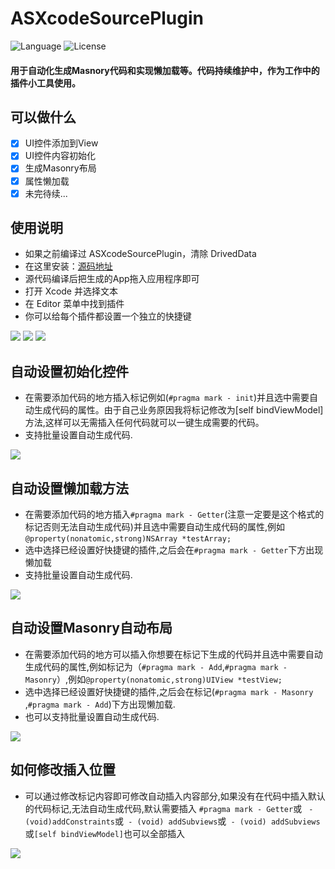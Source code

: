 # ASXcodeSourcePlugin
![Language](https://img.shields.io/badge/language-Objective%20C%20-orange.svg)
![License](https://img.shields.io/badge/license-MIT-blue.svg)
#### 用于自动化生成Masnory代码和实现懒加载等。代码持续维护中，作为工作中的插件小工具使用。

## 可以做什么
- [x] UI控件添加到View
- [x] UI控件内容初始化
- [x] 生成Masonry布局
- [x] 属性懒加载
- [x] 未完待续...

## 使用说明
- 如果之前编译过 ASXcodeSourcePlugin，清除 DrivedData
- 在这里安装：[源码地址](https://github.com/iAlexSun/ASXcodeSourceExtensioin)
- 源代码编译后把生成的App拖入应用程序即可
- 打开 Xcode 并选择文本
- 在 Editor 菜单中找到插件
- 你可以给每个插件都设置一个独立的快捷键

![](http://lc-9srqavax.cn-n1.lcfile.com/e486206e217660a6b101.png)
![](https://raw.githubusercontent.com/cyanzhong/xTextHandler/master/Screenshots/tips1.png)
![](http://lc-9srqavax.cn-n1.lcfile.com/75f3f53f3b5e580dcfbb.png)

## 自动设置初始化控件
 - 在需要添加代码的地方插入标记例如(`#pragma mark - init`)并且选中需要自动生成代码的属性。由于自己业务原因我将标记修改为[self bindViewModel]方法,这样可以无需插入任何代码就可以一键生成需要的代码。
 - 支持批量设置自动生成代码.
 
 ![](http://lc-9srqavax.cn-n1.lcfile.com/f3f1714e1230f28e5bf0.jpg)

## 自动设置懒加载方法
 
 - 在需要添加代码的地方插入`#pragma mark - Getter`(注意一定要是这个格式的标记否则无法自动生成代码)并且选中需要自动生成代码的属性,例如`@property(nonatomic,strong)NSArray *testArray;`
 - 选中选择已经设置好快捷键的插件,之后会在`#pragma mark - Getter`下方出现懒加载
 - 支持批量设置自动生成代码.
 
 ![](http://lc-9srqavax.cn-n1.lcfile.com/3b1f0098025cce5fbaed.gif)


## 自动设置Masonry自动布局
 - 在需要添加代码的地方可以插入你想要在标记下生成的代码并且选中需要自动生成代码的属性,例如标记为（`#pragma mark - Add`,`#pragma mark - Masonry`）,例如`@property(nonatomic,strong)UIView *testView;`
 - 选中选择已经设置好快捷键的插件,之后会在标记(`#pragma mark - Masonry `,`#pragma mark - Add`)下方出现懒加载.
 - 也可以支持批量设置自动生成代码.
 
 ![](http://lc-9srqavax.cn-n1.lcfile.com/a07d71cc4bb147b3d326.gif)
 

## 如何修改插入位置
- 可以通过修改标记内容即可修改自动插入内容部分,如果没有在代码中插入默认的代码标记,无法自动生成代码,默认需要插入 `#pragma mark - Getter`或 ` - (void)addConstraints`或` - (void) addSubviews`或` - (void) addSubviews`或`[self bindViewModel]`也可以全部插入

![](http://lc-9srqavax.cn-n1.lcfile.com/2bbe16ea65ffb711590e.png)